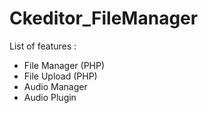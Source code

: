 # Ckeditor_FileManager
List of features : 
<ul>
  <li>File Manager (PHP)</li>
  <li>File Upload (PHP)</li>
  <li>Audio Manager</li>
  <li>Audio Plugin</li>
</ul>
